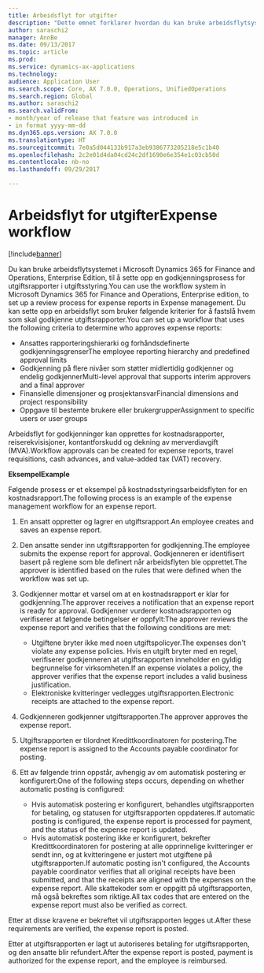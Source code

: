 ```yaml
---
title: Arbeidsflyt for utgifter
description: "Dette emnet forklarer hvordan du kan bruke arbeidsflytsystemet i Microsoft Dynamics 365 for Finance and Operations, Enterprise Edition, for å sette opp en godkjenningsprosess for utgiftsrapporter i utgiftsstyring."
author: saraschi2
manager: AnnBe
ms.date: 09/13/2017
ms.topic: article
ms.prod: 
ms.service: dynamics-ax-applications
ms.technology: 
audience: Application User
ms.search.scope: Core, AX 7.0.0, Operations, UnifiedOperations
ms.search.region: Global
ms.author: saraschi2
ms.search.validFrom:
- month/year of release that feature was introduced in
- in format yyyy-mm-dd
ms.dyn365.ops.version: AX 7.0.0
ms.translationtype: HT
ms.sourcegitcommit: 7e0a5d044133b917a3eb9386773205218e5c1b40
ms.openlocfilehash: 2c2e01d4da04cd24c2df1690e6e354e1c03cb50d
ms.contentlocale: nb-no
ms.lasthandoff: 09/29/2017

---
```


# <a name="expense-workflow"></a><span data-ttu-id="b8b00-103">Arbeidsflyt for utgifter</span><span class="sxs-lookup"><span data-stu-id="b8b00-103">Expense workflow</span></span>

[!include[banner](../includes/banner.md)]

<span data-ttu-id="b8b00-104">Du kan bruke arbeidsflytsystemet i Microsoft Dynamics 365 for Finance and Operations, Enterprise Edition, til å sette opp en godkjenningsprosess for utgiftsrapporter i utgiftsstyring.</span><span class="sxs-lookup"><span data-stu-id="b8b00-104">You can use the workflow system in Microsoft Dynamics 365 for Finance and Operations, Enterprise edition, to set up a review process for expense reports in Expense management.</span></span> <span data-ttu-id="b8b00-105">Du kan sette opp en arbeidsflyt som bruker følgende kriterier for å fastslå hvem som skal godkjenne utgiftsrapporter.</span><span class="sxs-lookup"><span data-stu-id="b8b00-105">You can set up a workflow that uses the following criteria to determine who approves expense reports:</span></span>

- <span data-ttu-id="b8b00-106">Ansattes rapporteringshierarki og forhåndsdefinerte godkjenningsgrenser</span><span class="sxs-lookup"><span data-stu-id="b8b00-106">The employee reporting hierarchy and predefined approval limits</span></span>
- <span data-ttu-id="b8b00-107">Godkjenning på flere nivåer som støtter midlertidig godkjenner og endelig godkjenner</span><span class="sxs-lookup"><span data-stu-id="b8b00-107">Multi-level approval that supports interim approvers and a final approver</span></span>
- <span data-ttu-id="b8b00-108">Finansielle dimensjoner og prosjektansvar</span><span class="sxs-lookup"><span data-stu-id="b8b00-108">Financial dimensions and project responsibility</span></span>
- <span data-ttu-id="b8b00-109">Oppgave til bestemte brukere eller brukergrupper</span><span class="sxs-lookup"><span data-stu-id="b8b00-109">Assignment to specific users or user groups</span></span>

<span data-ttu-id="b8b00-110">Arbeidsflyt for godkjenninger kan opprettes for kostnadsrapporter, reiserekvisisjoner, kontantforskudd og dekning av merverdiavgift (MVA).</span><span class="sxs-lookup"><span data-stu-id="b8b00-110">Workflow approvals can be created for expense reports, travel requisitions, cash advances, and value-added tax (VAT) recovery.</span></span>

<span data-ttu-id="b8b00-111">**Eksempel**</span><span class="sxs-lookup"><span data-stu-id="b8b00-111">**Example**</span></span>

<span data-ttu-id="b8b00-112">Følgende prosess er et eksempel på kostnadsstyringsarbeidsflyten for en kostnadsrapport.</span><span class="sxs-lookup"><span data-stu-id="b8b00-112">The following process is an example of the expense management workflow for an expense report.</span></span>

1. <span data-ttu-id="b8b00-113">En ansatt oppretter og lagrer en utgiftsrapport.</span><span class="sxs-lookup"><span data-stu-id="b8b00-113">An employee creates and saves an expense report.</span></span>
2. <span data-ttu-id="b8b00-114">Den ansatte sender inn utgiftsrapporten for godkjenning.</span><span class="sxs-lookup"><span data-stu-id="b8b00-114">The employee submits the expense report for approval.</span></span> <span data-ttu-id="b8b00-115">Godkjenneren er identifisert basert på reglene som ble definert når arbeidsflyten ble opprettet.</span><span class="sxs-lookup"><span data-stu-id="b8b00-115">The approver is identified based on the rules that were defined when the workflow was set up.</span></span>
3. <span data-ttu-id="b8b00-116">Godkjenner mottar et varsel om at en kostnadsrapport er klar for godkjenning.</span><span class="sxs-lookup"><span data-stu-id="b8b00-116">The approver receives a notification that an expense report is ready for approval.</span></span> <span data-ttu-id="b8b00-117">Godkjenner vurderer kostnadsrapporten og verifiserer at følgende betingelser er oppfylt:</span><span class="sxs-lookup"><span data-stu-id="b8b00-117">The approver reviews the expense report and verifies that the following conditions are met:</span></span>

    - <span data-ttu-id="b8b00-118">Utgiftene bryter ikke med noen utgiftspolicyer.</span><span class="sxs-lookup"><span data-stu-id="b8b00-118">The expenses don't violate any expense policies.</span></span> <span data-ttu-id="b8b00-119">Hvis en utgift bryter med en regel, verifiserer godkjenneren at utgiftsrapporten inneholder en gyldig begrunnelse for virksomheten.</span><span class="sxs-lookup"><span data-stu-id="b8b00-119">If an expense violates a policy, the approver verifies that the expense report includes a valid business justification.</span></span>
    - <span data-ttu-id="b8b00-120">Elektroniske kvitteringer vedlegges utgiftsrapporten.</span><span class="sxs-lookup"><span data-stu-id="b8b00-120">Electronic receipts are attached to the expense report.</span></span>

4. <span data-ttu-id="b8b00-121">Godkjenneren godkjenner utgiftsrapporten.</span><span class="sxs-lookup"><span data-stu-id="b8b00-121">The approver approves the expense report.</span></span>
5. <span data-ttu-id="b8b00-122">Utgiftsrapporten er tilordnet Kredittkoordinatoren for postering.</span><span class="sxs-lookup"><span data-stu-id="b8b00-122">The expense report is assigned to the Accounts payable coordinator for posting.</span></span>
6. <span data-ttu-id="b8b00-123">Ett av følgende trinn oppstår, avhengig av om automatisk postering er konfigurert:</span><span class="sxs-lookup"><span data-stu-id="b8b00-123">One of the following steps occurs, depending on whether automatic posting is configured:</span></span>

    - <span data-ttu-id="b8b00-124">Hvis automatisk postering er konfigurert, behandles utgiftsrapporten for betaling, og statusen for utgiftsrapporten oppdateres.</span><span class="sxs-lookup"><span data-stu-id="b8b00-124">If automatic posting is configured, the expense report is processed for payment, and the status of the expense report is updated.</span></span>
    - <span data-ttu-id="b8b00-125">Hvis automatisk postering ikke er konfigurert, bekrefter Kredittkoordinatoren for postering at alle opprinnelige kvitteringer er sendt inn, og at kvitteringene er justert mot utgiftene på utgiftsrapporten.</span><span class="sxs-lookup"><span data-stu-id="b8b00-125">If automatic posting isn't configured, the Accounts payable coordinator verifies that all original receipts have been submitted, and that the receipts are aligned with the expenses on the expense report.</span></span> <span data-ttu-id="b8b00-126">Alle skattekoder som er oppgitt på utgiftsrapporten, må også bekreftes som riktige.</span><span class="sxs-lookup"><span data-stu-id="b8b00-126">All tax codes that are entered on the expense report must also be verified as correct.</span></span>

<span data-ttu-id="b8b00-127">Etter at disse kravene er bekreftet vil utgiftsrapporten legges ut.</span><span class="sxs-lookup"><span data-stu-id="b8b00-127">After these requirements are verified, the expense report is posted.</span></span>

<span data-ttu-id="b8b00-128">Etter at utgiftsrapporten er lagt ut autoriseres betaling for utgiftsrapporten, og den ansatte blir refundert.</span><span class="sxs-lookup"><span data-stu-id="b8b00-128">After the expense report is posted, payment is authorized for the expense report, and the employee is reimbursed.</span></span>

